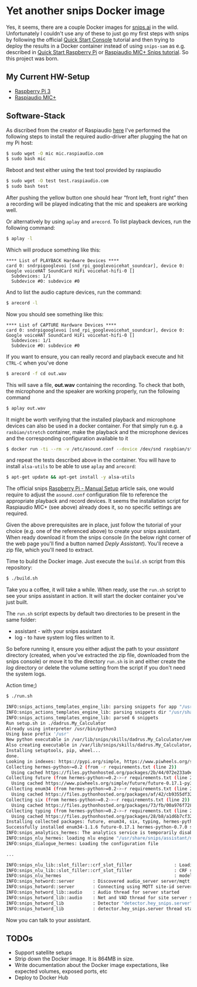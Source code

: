 # Yet another snips Docker image

Yes, it seems, there are a couple Docker images for [snips.ai](https://snips.ai/) in the wild.
Unfortunately I couldn't use any of these to just go my first steps with
snips by following the official [Quick Start Console](https://docs.snips.ai/getting-started/quick-start-console)
tutorial and then trying to deploy the results in a Docker container instead
of using `snips-sam` as e.g. described in [Quick Start Raspberry Pi](https://docs.snips.ai/getting-started/quick-start-raspberry-pi)
or [Raspiaudio MIC+ Snips tutorial](https://www.instructables.com/id/VOCAL-ASSISTANT-SnipsAi-Protects-Your-Privacy/). So this project was born.

## My Current HW-Setup

- [Raspberry Pi 3](https://www.raspberrypi.org/products/raspberry-pi-3-model-b-plus/)
- [Raspiaudio MIC+](https://www.raspiaudio.com/raspiaudio-aiy)

## Software-Stack

As discribed from the creator of Raspiaudio [here](https://www.instructables.com/id/VOCAL-ASSISTANT-SnipsAi-Protects-Your-Privacy/)
I've performed the following steps to install the required audio-driver
after plugging the hat on my Pi host:

```.bash
$ sudo wget -O mic mic.raspiaudio.com 
$ sudo bash mic
```

Reboot and test either using the test tool provided by raspiaudio

```.bash
$ sudo wget -O test test.raspiaudio.com
$ sudo bash test
```

After pushing the yellow button one should hear “front left, front right” then a recording will be played indicating that the mic and speakers are working well.

Or alternatively by using `aplay` and `arecord`. To list playback devices, run the following command:

```.bash
$ aplay -l
```

Which will produce something like this:

```
**** List of PLAYBACK Hardware Devices ****
card 0: sndrpigooglevoi [snd_rpi_googlevoicehat_soundcar], device 0: Google voiceHAT SoundCard HiFi voicehat-hifi-0 []
  Subdevices: 1/1
  Subdevice #0: subdevice #0
```

And to list the audio capture devices, run the command:

```.bash
$ arecord -l
```

Now you should see something like this:

```
**** List of CAPTURE Hardware Devices ****
card 0: sndrpigooglevoi [snd_rpi_googlevoicehat_soundcar], device 0: Google voiceHAT SoundCard HiFi voicehat-hifi-0 []
  Subdevices: 1/1
  Subdevice #0: subdevice #0
```

If you want to ensure, you can really record and playback execute and hit `CTRL-C` when you've done

```.bash
$ arecord -f cd out.wav
```

This will save a file, **out.wav** containing the recording. To check that both, the microphone and the speaker are working 
properly, run the following command

```.bash
$ aplay out.wav
```

It might be worth verifying that the installed playback and microphone devices can also be used in a docker container. For that
simply run e.g. a `rasbian/stretch` container, make the playback and the microphone devices and the corresponding configuration
available to it 

```.bash
$ docker run -ti --rm -v /etc/asound.conf --device /dev/snd raspbian/stretch /bin/bash
```

and repeat the tests described above in the container. You will have to install `alsa-utils` to be able to use `aplay` and `arecord`:


```.bash
$ apt-get update && apt-get install -y alsa-utils
```

The official snips [Raspberry Pi - Manual Setup](https://docs.snips.ai/articles/raspberrypi/manual-setup) article sais, one would require
to adjust the `asound.conf` configuration file to reference the appropriate playback and record devices. It seems the installation script
for Raspiaudio MIC+ (see above) already does it, so no specific settings are required.

Given the above prerequisites are in place, just follow the tutorial of your choice (e.g. one of the referenced above) to create your snips 
assistant. When ready download it from the snips console (in the below right corner of the web page you'll find a button named *Deply Assistant*).
You'll receve a zip file, which you'll need to extract.

Time to build the Docker image. Just execute the `build.sh` script from this repository:

```.bash
$ ./build.sh
```

Take you a coffee, it will take a while. When ready, use the `run.sh` script to see your snips assistant in action. It will start the docker container
you've just built.

The `run.sh` script expects by default two directories to be present in the same folder:

* assistant - with your snips assistant
* log - to have system log files written to it.

So before running it, ensure you either adjust the path to your *assistant* directory (created, when you've extracted the zip file, downloaded from
the snips console) or move it to the directory `run.sh` is in and either create the *log* directory or delete the volume setting from the script if
you don't need the system logs.

Action time;)

```.bash
$ ./run.sh

INFO:snips_actions_templates_engine_lib: parsing snippets for app "/usr/share/snips/assistant/snippets/dadrus.My_Calculator"
INFO:snips_actions_templates_engine_lib: parsing snippets dir "/usr/share/snips/assistant/snippets/dadrus.My_Calculator/python3"
INFO:snips_actions_templates_engine_lib: parsed 6 snippets
Run setup.sh in ./dadrus.My_Calculator
Already using interpreter /usr/bin/python3
Using base prefix '/usr'
New python executable in /var/lib/snips/skills/dadrus.My_Calculator/venv/bin/python3
Also creating executable in /var/lib/snips/skills/dadrus.My_Calculator/venv/bin/python
Installing setuptools, pip, wheel...
done.
Looking in indexes: https://pypi.org/simple, https://www.piwheels.org/simple
Collecting hermes-python>=0.2 (from -r requirements.txt (line 2))
  Using cached https://files.pythonhosted.org/packages/2b/44/072e233a0eef525a0dff68bd0b8f7b7a6140140468ad59506ec40b0ca505/hermes_python-0.7.0-cp35-cp35m-linux_armv7l.whl
Collecting future (from hermes-python>=0.2->-r requirements.txt (line 2))
  Using cached https://www.piwheels.org/simple/future/future-0.17.1-py3-none-any.whl
Collecting enum34 (from hermes-python>=0.2->-r requirements.txt (line 2))
  Using cached https://files.pythonhosted.org/packages/af/42/cb9355df32c69b553e72a2e28daee25d1611d2c0d9c272aa1d34204205b2/enum34-1.1.6-py3-none-any.whl
Collecting six (from hermes-python>=0.2->-r requirements.txt (line 2))
  Using cached https://files.pythonhosted.org/packages/73/fb/00a976f728d0d1fecfe898238ce23f502a721c0ac0ecfedb80e0d88c64e9/six-1.12.0-py2.py3-none-any.whl
Collecting typing (from hermes-python>=0.2->-r requirements.txt (line 2))
  Using cached https://files.pythonhosted.org/packages/28/b8/a1d6b7cf322f91305bcb5e7d8f6c3028954d1e3e716cddc1cdce2ac63247/typing-3.7.4-py3-none-any.whl
Installing collected packages: future, enum34, six, typing, hermes-python
Successfully installed enum34-1.1.6 future-0.17.1 hermes-python-0.7.0 six-1.12.0 typing-3.7.4
INFO:snips_analytics_hermes: The analytics service is temporarily disabled
INFO:snips_nlu_hermes: loading nlu engine "/usr/share/snips/assistant/nlu_engine"
INFO:snips_dialogue_hermes: Loading the configuration file

...

INFO:snips_nlu_lib::slot_filler::crf_slot_filler                : Loading CRF slot filler ("/usr/share/snips/assistant/nlu_engine/probabilistic_intent_parser/slot_filler_5") ...
INFO:snips_nlu_lib::slot_filler::crf_slot_filler                : CRF slot filler loaded
INFO:snips_nlu_hermes                                           : model loaded in 2010 ms
INFO:snips_hotword::server       : Discovered audio_server server/mqtt, starting hotword listener
INFO:snips_hotword::server       : Connecting using MQTT site-id server
INFO:snips_hotword_lib::audio    : Audio thread for server started
INFO:snips_hotword_lib::audio    : Net and VAD thread for site server started (vad inhibitor: true, vad messages: false
INFO:snips_hotword_lib           : Detector "detector.hey_snips.server", sensitivity: 0.5, threshold 0.787
INFO:snips_hotword_lib           : detector.hey_snips.server thread started
```

Now you can talk to your assistant.

## TODOs

* Support satellite setups
* Strip down the Docker image. It is 864MB in size.
* Write documentation about the Docker image expectations, like expected volumes, exposed ports, etc
* Deploy to Docker Hub



